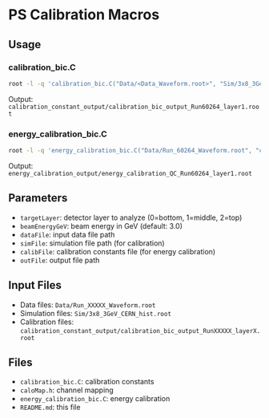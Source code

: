 # PS Calibration Macros

## Usage

### calibration_bic.C
```bash
root -l -q 'calibration_bic.C("Data/<Data_Waveform.root>", "Sim/3x8_3GeV_CERN_hist.root", <beamEnergyGeV energy>, <targetLayer>)'
```
Output: `calibration_constant_output/calibration_bic_output_Run60264_layer1.root`

### energy_calibration_bic.C
```bash
root -l -q 'energy_calibration_bic.C("Data/Run_60264_Waveform.root", "calibration_constant_output/calibration_bic_output_Run60264_layer1.root", "Sim/3x8_3GeV_CERN_hist.root", "energy_calibration_output/energy_calibration_QC_Run60264_layer1.root", <beamEnergyGeV energy>, <targetLayer>)'
```
Output: `energy_calibration_output/energy_calibration_QC_Run60264_layer1.root`

## Parameters

- `targetLayer`: detector layer to analyze (0=bottom, 1=middle, 2=top)
- `beamEnergyGeV`: beam energy in GeV (default: 3.0)
- `dataFile`: input data file path
- `simFile`: simulation file path (for calibration)
- `calibFile`: calibration constants file (for energy calibration)
- `outFile`: output file path

## Input Files

- Data files: `Data/Run_XXXXX_Waveform.root`
- Simulation files: `Sim/3x8_3GeV_CERN_hist.root`
- Calibration files: `calibration_constant_output/calibration_bic_output_RunXXXXX_layerX.root`

## Files

- `calibration_bic.C`: calibration constants
- `caloMap.h`: channel mapping
- `energy_calibration_bic.C`: energy calibration
- `README.md`: this file